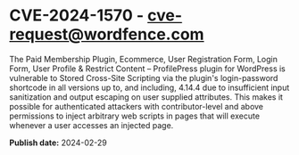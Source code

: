 # CVE-2024-1570 - cve-request@wordfence.com

The Paid Membership Plugin, Ecommerce, User Registration Form, Login Form, User Profile & Restrict Content – ProfilePress plugin for WordPress is vulnerable to Stored Cross-Site Scripting via the plugin's login-password shortcode in all versions up to, and including, 4.14.4 due to insufficient input sanitization and output escaping on user supplied attributes. This makes it possible for authenticated attackers with contributor-level and above permissions to inject arbitrary web scripts in pages that will execute whenever a user accesses an injected page.

**Publish date:** 2024-02-29
